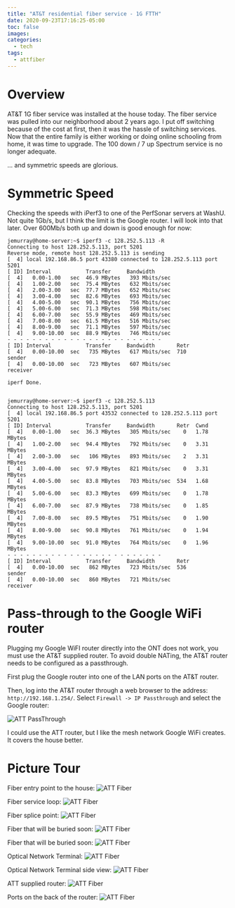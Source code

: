 ```yaml
---
title: "AT&T residential fiber service - 1G FTTH"
date: 2020-09-23T17:16:25-05:00
toc: false
images:
categories:
  - tech
tags: 
  - attfiber
---
```


# Overview

AT&T 1G fiber service was installed at the house today.  The fiber service was pulled into our neighborhood about 2 years ago.  I put off switching because of the cost at first, then it was the hassle of switching services.  Now that the entire family is either working or doing online schooling from home, it was time to upgrade.   The 100 down / 7 up Spectrum service is no longer adequate.  

... and symmetric speeds are glorious.

# Symmetric Speed

Checking the speeds with iPerf3 to one of the PerfSonar servers at WashU.  Not quite 1Gb/s, but I think the limit is the Google router.  I will look into that later.  Over 600Mb/s both up and down is good enough for now:

```
jemurray@home-server:~$ iperf3 -c 128.252.5.113 -R
Connecting to host 128.252.5.113, port 5201
Reverse mode, remote host 128.252.5.113 is sending
[  4] local 192.168.86.5 port 43380 connected to 128.252.5.113 port 5201
[ ID] Interval           Transfer     Bandwidth
[  4]   0.00-1.00   sec  46.9 MBytes   393 Mbits/sec
[  4]   1.00-2.00   sec  75.4 MBytes   632 Mbits/sec
[  4]   2.00-3.00   sec  77.7 MBytes   652 Mbits/sec
[  4]   3.00-4.00   sec  82.6 MBytes   693 Mbits/sec
[  4]   4.00-5.00   sec  90.1 MBytes   756 Mbits/sec
[  4]   5.00-6.00   sec  71.3 MBytes   598 Mbits/sec
[  4]   6.00-7.00   sec  55.9 MBytes   469 Mbits/sec
[  4]   7.00-8.00   sec  61.5 MBytes   516 Mbits/sec
[  4]   8.00-9.00   sec  71.1 MBytes   597 Mbits/sec
[  4]   9.00-10.00  sec  88.9 MBytes   746 Mbits/sec
- - - - - - - - - - - - - - - - - - - - - - - - -
[ ID] Interval           Transfer     Bandwidth       Retr
[  4]   0.00-10.00  sec   735 MBytes   617 Mbits/sec  710             sender
[  4]   0.00-10.00  sec   723 MBytes   607 Mbits/sec                  receiver

iperf Done.


jemurray@home-server:~$ iperf3 -c 128.252.5.113
Connecting to host 128.252.5.113, port 5201
[  4] local 192.168.86.5 port 43532 connected to 128.252.5.113 port 5201
[ ID] Interval           Transfer     Bandwidth       Retr  Cwnd
[  4]   0.00-1.00   sec  36.3 MBytes   305 Mbits/sec    0   1.78 MBytes
[  4]   1.00-2.00   sec  94.4 MBytes   792 Mbits/sec    0   3.31 MBytes
[  4]   2.00-3.00   sec   106 MBytes   893 Mbits/sec    2   3.31 MBytes
[  4]   3.00-4.00   sec  97.9 MBytes   821 Mbits/sec    0   3.31 MBytes
[  4]   4.00-5.00   sec  83.8 MBytes   703 Mbits/sec  534   1.68 MBytes
[  4]   5.00-6.00   sec  83.3 MBytes   699 Mbits/sec    0   1.78 MBytes
[  4]   6.00-7.00   sec  87.9 MBytes   738 Mbits/sec    0   1.85 MBytes
[  4]   7.00-8.00   sec  89.5 MBytes   751 Mbits/sec    0   1.90 MBytes
[  4]   8.00-9.00   sec  90.8 MBytes   761 Mbits/sec    0   1.94 MBytes
[  4]   9.00-10.00  sec  91.0 MBytes   764 Mbits/sec    0   1.96 MBytes
- - - - - - - - - - - - - - - - - - - - - - - - -
[ ID] Interval           Transfer     Bandwidth       Retr
[  4]   0.00-10.00  sec   862 MBytes   723 Mbits/sec  536             sender
[  4]   0.00-10.00  sec   860 MBytes   721 Mbits/sec                  receiver
```

# Pass-through to the Google WiFi router

Plugging my Google WiFI router directly into the ONT does not work, you must use the AT&T supplied router.  To avoid double NATing, the AT&T router needs to be configured as a passthrough.  

First plug the Google router into one of the LAN ports on the AT&T router.

Then, log into the AT&T router through a web browser to the address: `http://192.168.1.254/`.  Select `Firewall -> IP Passthrough` and select the Google router:

![ATT PassThrough](/images/attpassthrough.png)

I could use the ATT router, but I like the mesh network Google WiFi creates.  It covers the house better.

# Picture Tour

Fiber entry point to the house:
![ATT Fiber](/images/attfiberentry.jpg)

Fiber service loop:
![ATT Fiber](/images/attfiberslack.jpg)

Fiber splice point:
![ATT Fiber](/images/attfibersplice.jpg)

Fiber that will be buried soon:
![ATT Fiber](/images/attfiber1.jpg)

Fiber that will be buried soon:
![ATT Fiber](/images/attfiber2.jpg)

Optical Network Terminal:
![ATT Fiber](/images/attontfront.jpg)


Optical Network Terminal side view:
![ATT Fiber](/images/attont.jpg)

ATT supplied router:
![ATT Fiber](/images/attrouter.jpg)

Ports on the back of the router:
![ATT Fiber](/images/attrouterback.jpg)
